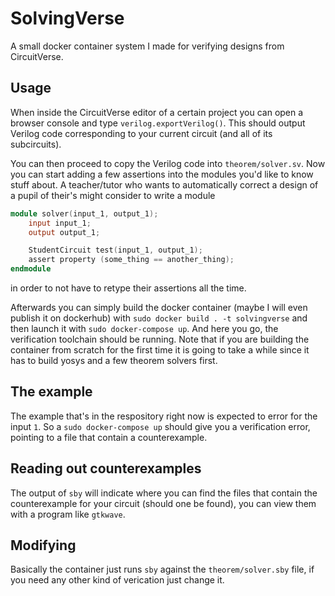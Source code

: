 # SolvingVerse

A small docker container system I made for verifying designs from CircuitVerse.

## Usage

When inside the CircuitVerse editor of a certain project you can open a browser console
and type `verilog.exportVerilog()`. This should output Verilog code corresponding to your
current circuit (and all of its subcircuits).

You can then proceed to copy the Verilog code into `theorem/solver.sv`. Now you can start adding
a few assertions into the modules you'd like to know stuff about. A teacher/tutor who wants to automatically
correct a design of a pupil of their's might consider to write a module

```verilog
module solver(input_1, output_1);
    input input_1;
    output output_1;

    StudentCircuit test(input_1, output_1);
    assert property (some_thing == another_thing);
endmodule
```

in order to not have to retype their assertions all the time.

Afterwards you can simply build the docker container (maybe I will even publish it on dockerhub) with
`sudo docker build . -t solvingverse` and then launch it with `sudo docker-compose up`. And here you go,
the verification toolchain should be running. Note that if you are building the container from scratch
for the first time it is going to take a while since it has to build yosys and a few theorem solvers first.

## The example
The example that's in the respository right now is expected to error for the input `1`. So a `sudo docker-compose up`
should give you a verification error, pointing to a file that contain a counterexample.

## Reading out counterexamples
The output of `sby` will indicate where you can find the files that contain the counterexample for your circuit (should
one be found), you can view them with a program like `gtkwave`.


## Modifying
Basically the container just runs `sby` against the `theorem/solver.sby` file, if you need any other kind of verication
just change it.


